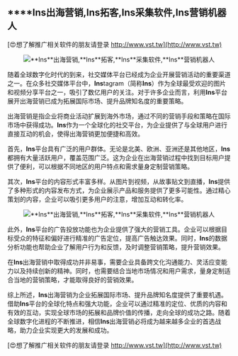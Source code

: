 ## ****Ins**出海营销,**Ins**拓客,**Ins**采集软件,**Ins**营销机器人**

[😍想了解推广相关软件的朋友请登录 http://www.vst.tw](http://www.vst.tw)

 <center><img src="https://vst.tw/MP4/tuiguang/png/2.png" alt="**Ins**出海营销,**Ins**拓客,**Ins**采集软件,**Ins**营销机器人"></center>

随着全球数字化时代的到来，社交媒体平台已经成为企业开展营销活动的重要渠道之一。在众多社交媒体平台中，**Ins**tagram（简称**Ins**）作为全球最受欢迎的图片和视频分享平台之一，吸引了数亿用户的关注。对于许多企业而言，利用**Ins**平台展开出海营销已成为拓展国际市场、提升品牌知名度的重要策略。

出海营销是指企业将商业活动扩展到海外市场，通过不同的营销手段和策略在国际市场中获得成功。**Ins**作为一个全球化的社交平台，为企业提供了与全球用户进行直接互动的机会，使得出海营销更加便捷和高效。

首先，**Ins**平台具有广泛的用户群体。无论是北美、欧洲、亚洲还是其他地区，**Ins**都拥有大量活跃用户，覆盖范围广泛。这为企业在出海营销过程中找到目标用户提供了便利，可以根据不同地区的用户特点和需求量身定制营销策略。

其次，**Ins**平台的内容形式丰富多样。从图片到视频，从故事贴文到直播，**Ins**提供了多种形式的内容发布方式，为企业展示产品和服务提供了更多可能性。通过精心策划的内容，企业可以吸引更多用户的注意，增加互动和转化率。

 <center><img src="https://vst.tw/MP4/tuiguang/png/7.png" alt="**Ins**出海营销,**Ins**拓客,**Ins**采集软件,**Ins**营销机器人"></center>

此外，**Ins**平台的广告投放功能也为企业提供了强大的营销工具。企业可以根据目标受众的特征和偏好进行精准的广告定位，提高广告触达效果。同时，**Ins**的数据分析功能也帮助企业了解用户行为和反馈，及时调整营销策略，提升营销效果。

在**Ins**出海营销中取得成功并非易事，需要企业具备跨文化沟通能力、灵活应变能力以及持续创新的精神。同时，也需要结合当地市场情况和用户需求，量身定制适合当地的营销策略，才能取得良好的营销效果。

综上所述，**Ins**出海营销为企业拓展国际市场、提升品牌知名度提供了重要机遇。借助**Ins**平台的全球化特点和强大功能，企业可以通过精准的定位、优质的内容和有效的互动，实现全球市场的拓展和品牌价值的传播，走向全球的成功之路。随着全球数字化进程的不断推进，相信**Ins**出海营销必将成为越来越多企业的首选战略，助力企业实现更大的发展和成功。

[😍想了解推广相关软件的朋友请登录 http://www.vst.tw](http://www.vst.tw)



